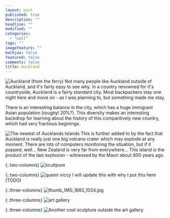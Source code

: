 ```yaml
---
layout: post
published: true
description: ""
headline: ""
modified: ""
categories: 
  - "null"
tags: ""
imagefeature: ""
mathjax: false
featured: false
comments: false
title: Auckland
---
```



![Auckland (from the ferry)]({{site.baseurl}}/images/a1_thumb_IMG_7603_1024.jpg)
Not many people like Auckland outside of Auckland, and it's fairly easy to see why. In a country renowned for it's countryside, Auckland is a fairly standard city. Most backpackers stay one night here and move on - as I was planning to, but something made me stay.

There is an interesting balance in the city, which has a huge immigrant Asian population (roughyl 20%?). This diversity makes an interesting backdrop for  learning about the history of this comparitively new country, which had very fractious beginings.

![The newest of Aucklands Islands]({{site.baseurl}}/images/a2thumb_IMG_1701_1024.jpg)
This is further added to by the fact that Auckland is really just one big volcano crater which may explode at any moment. There are lots of computers monitoring the situation, but if it popped, well... New Zealand is very far from everywhere... This island is the product of the last explosion - witnessed by the Maori about 800 years ago. 

{:.two-columns}
![scultpure]({{site.baseurl}}/images/thumb_IMG_1685_1024.jpg)

{:.two-columns}
![queen viccy]({{site.baseurl}}/images/thumb_IMG_1696_1024.jpg)
I will update this with why I put this here (TODO) 

{:.three-columns}
![thumb_IMG_1692_1024.jpg]({{site.baseurl}}/images/thumb_IMG_1692_1024.jpg)

{:.three-columns}
![art gallery]({{site.baseurl}}/images/thumb_IMG_1714_1024.jpg)

{:.three-columns}
![Another cool sculpture outside the art gallery]({{site.baseurl}}/images/thumb_IMG_1694_1024.jpg)
